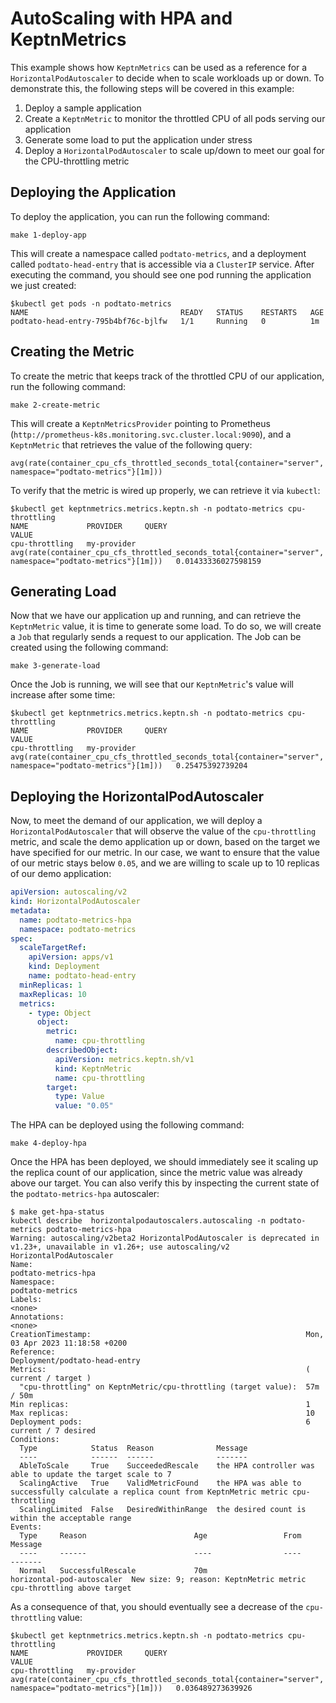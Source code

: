 # AutoScaling with HPA and KeptnMetrics

This example shows how `KeptnMetrics` can be used as a reference for a `HorizontalPodAutoscaler` to decide when to
scale workloads up or down.
To demonstrate this, the following steps will be covered in this example:

1. Deploy a sample application
2. Create a `KeptnMetric` to monitor the throttled CPU of all pods serving our application
3. Generate some load to put the application under stress
4. Deploy a `HorizontalPodAutoscaler` to scale up/down to meet our goal for the CPU-throttling metric

## Deploying the Application

To deploy the application, you can run the following command:

```shell
make 1-deploy-app
```

This will create a namespace called `podtato-metrics`, and a deployment called `podtato-head-entry` that is
accessible via a `ClusterIP` service.
After executing the command, you should see one
pod running the application we just created:

```shell
$kubectl get pods -n podtato-metrics
NAME                                  READY   STATUS    RESTARTS   AGE
podtato-head-entry-795b4bf76c-bjlfw   1/1     Running   0          1m
```

## Creating the Metric

To create the metric that keeps track of the throttled CPU of our application, run the following command:

```shell
make 2-create-metric
```

This will create a `KeptnMetricsProvider` pointing to Prometheus
(`http://prometheus-k8s.monitoring.svc.cluster.local:9090`), and a `KeptnMetric` that retrieves
the value of the following query:

```shell
avg(rate(container_cpu_cfs_throttled_seconds_total{container="server", namespace="podtato-metrics"}[1m]))
```

To verify that the metric is wired up properly, we can retrieve it via `kubectl`:

```shell
$kubectl get keptnmetrics.metrics.keptn.sh -n podtato-metrics cpu-throttling
NAME             PROVIDER     QUERY                                                                                                       VALUE
cpu-throttling   my-provider  avg(rate(container_cpu_cfs_throttled_seconds_total{container="server", namespace="podtato-metrics"}[1m]))   0.01433336027598159
```

## Generating Load

Now that we have our application up and running, and can retrieve the `KeptnMetric` value,
it is time to generate some load.
To do so, we will create a `Job` that regularly
sends a request to our application.
The Job can be created using the following command:

```shell
make 3-generate-load
```

Once the Job is running, we will see that our `KeptnMetric`'s value will increase after some time:

```shell
$kubectl get keptnmetrics.metrics.keptn.sh -n podtato-metrics cpu-throttling
NAME             PROVIDER     QUERY                                                                                                       VALUE
cpu-throttling   my-provider  avg(rate(container_cpu_cfs_throttled_seconds_total{container="server", namespace="podtato-metrics"}[1m]))   0.25475392739204
```

## Deploying the HorizontalPodAutoscaler

Now, to meet the demand of our application, we will deploy a `HorizontalPodAutoscaler` that will
observe the value of the `cpu-throttling` metric, and scale the demo application up or down, based on the target
we have specified for our metric.
In our case, we want to ensure that the value of our metric stays
below `0.05`, and we are willing to scale up to 10 replicas of our demo application:

```yaml
apiVersion: autoscaling/v2
kind: HorizontalPodAutoscaler
metadata:
  name: podtato-metrics-hpa
  namespace: podtato-metrics
spec:
  scaleTargetRef:
    apiVersion: apps/v1
    kind: Deployment
    name: podtato-head-entry
  minReplicas: 1
  maxReplicas: 10
  metrics:
    - type: Object
      object:
        metric:
          name: cpu-throttling
        describedObject:
          apiVersion: metrics.keptn.sh/v1
          kind: KeptnMetric
          name: cpu-throttling
        target:
          type: Value
          value: "0.05"
```

The HPA can be deployed using the following command:

```shell
make 4-deploy-hpa
```

Once the HPA has been deployed, we should immediately see it scaling up the replica count of our application,
since the metric value was already above our target.
You can also verify this by inspecting the current
state of the `podtato-metrics-hpa` autoscaler:

```shell
$ make get-hpa-status
kubectl describe  horizontalpodautoscalers.autoscaling -n podtato-metrics podtato-metrics-hpa
Warning: autoscaling/v2beta2 HorizontalPodAutoscaler is deprecated in v1.23+, unavailable in v1.26+; use autoscaling/v2 HorizontalPodAutoscaler
Name:                                                             podtato-metrics-hpa
Namespace:                                                        podtato-metrics
Labels:                                                           <none>
Annotations:                                                      <none>
CreationTimestamp:                                                Mon, 03 Apr 2023 11:18:58 +0200
Reference:                                                        Deployment/podtato-head-entry
Metrics:                                                          ( current / target )
  "cpu-throttling" on KeptnMetric/cpu-throttling (target value):  57m / 50m
Min replicas:                                                     1
Max replicas:                                                     10
Deployment pods:                                                  6 current / 7 desired
Conditions:
  Type            Status  Reason              Message
  ----            ------  ------              -------
  AbleToScale     True    SucceededRescale    the HPA controller was able to update the target scale to 7
  ScalingActive   True    ValidMetricFound    the HPA was able to successfully calculate a replica count from KeptnMetric metric cpu-throttling
  ScalingLimited  False   DesiredWithinRange  the desired count is within the acceptable range
Events:
  Type     Reason                        Age                 From                       Message
  ----     ------                        ----                ----                       -------
  Normal   SuccessfulRescale             70m                 horizontal-pod-autoscaler  New size: 9; reason: KeptnMetric metric cpu-throttling above target
```

As a consequence of that, you should eventually see a decrease of the `cpu-throttling` value:

```shell
$kubectl get keptnmetrics.metrics.keptn.sh -n podtato-metrics cpu-throttling
NAME             PROVIDER     QUERY                                                                                                       VALUE
cpu-throttling   my-provider  avg(rate(container_cpu_cfs_throttled_seconds_total{container="server", namespace="podtato-metrics"}[1m]))   0.036489273639926
```
